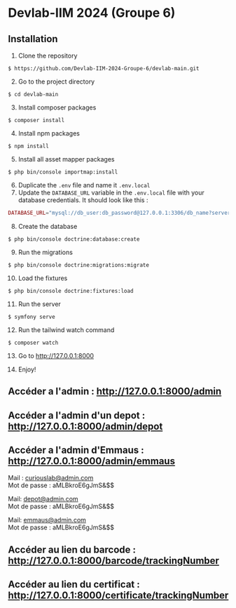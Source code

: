 # Devlab-IIM 2024 (Groupe 6)

## Installation
1. Clone the repository
````shell
$ https://github.com/Devlab-IIM-2024-Groupe-6/devlab-main.git
````
2. Go to the project directory
````shell
$ cd devlab-main
````
3. Install composer packages
````shell
$ composer install
````
4. Install npm packages
````shell
$ npm install 
````

5. Install all asset mapper packages
````shell
$ php bin/console importmap:install
````

6. Duplicate the `.env` file and name it `.env.local`
7. Update the `DATABASE_URL` variable in the `.env.local` file with your database credentials. It should look like this : <br>
```php
DATABASE_URL="mysql://db_user:db_password@127.0.0.1:3306/db_name?serverVersion=5.7"
```
8. Create the database
````shell
$ php bin/console doctrine:database:create
````
9. Run the migrations
````shell
$ php bin/console doctrine:migrations:migrate
````

10. Load the fixtures
```shell
$ php bin/console doctrine:fixtures:load
```
11. Run the server
````shell 
$ symfony serve
````
12. Run the tailwind watch command
````shell 
$ composer watch
````
13. Go to http://127.0.0.1:8000

14. Enjoy!

## Accéder a l'admin : http://127.0.0.1:8000/admin <br>
## Accéder a l'admin d'un depot : http://127.0.0.1:8000/admin/depot <br>
## Accéder a l'admin d'Emmaus : http://127.0.0.1:8000/admin/emmaus <br>

  Mail : curiouslab@admin.com <br>
  Mot de passe : aMLBkroE6gJmS&$$ <br>

  Mail: depot@admin.com <br>
  Mot de passe : aMLBkroE6gJmS&$$ <br>

  Mail: emmaus@admin.com <br>
  Mot de passe : aMLBkroE6gJmS&$$ <br>

  ## Accéder au lien du barcode : http://127.0.0.1:8000/barcode/trackingNumber <br>
  ## Accéder au lien du certificat : http://127.0.0.1:8000/certificate/trackingNumber <br>